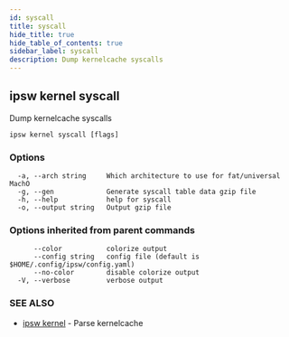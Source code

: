 ```yaml
---
id: syscall
title: syscall
hide_title: true
hide_table_of_contents: true
sidebar_label: syscall
description: Dump kernelcache syscalls
---
```

## ipsw kernel syscall

Dump kernelcache syscalls

```
ipsw kernel syscall [flags]
```

### Options

```
  -a, --arch string     Which architecture to use for fat/universal MachO
  -g, --gen             Generate syscall table data gzip file
  -h, --help            help for syscall
  -o, --output string   Output gzip file
```

### Options inherited from parent commands

```
      --color           colorize output
      --config string   config file (default is $HOME/.config/ipsw/config.yaml)
      --no-color        disable colorize output
  -V, --verbose         verbose output
```

### SEE ALSO

* [ipsw kernel](/docs/cli/ipsw/kernel)	 - Parse kernelcache

